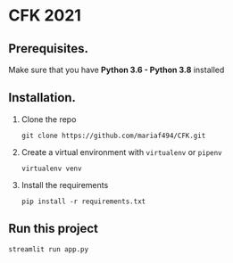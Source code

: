 # CFK 2021

## Prerequisites.
Make sure that you have **Python 3.6 - Python 3.8** installed

## Installation.
1. Clone the repo

    `git clone https://github.com/mariaf494/CFK.git`

2. Create a virtual environment with `virtualenv` or `pipenv`

    `virtualenv venv`

3. Install the requirements

    `pip install -r requirements.txt`

## Run this project

`streamlit run app.py`
